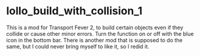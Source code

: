 # lollo_build_with_collision_1
This is a mod for Transport Fever 2, to build certain objects even if they collide or cause other minor errors.
Turn the function on or off with the blue icon in the bottom bar.
There is another mod that is supposed to do the same, but I could never bring myself to like it, so I redid it.
